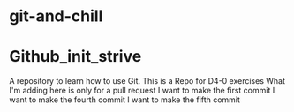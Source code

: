 # git-and-chill
# Github_init_strive
 A repository to learn how to use Git.
This is a Repo for D4-0 exercises
What I'm adding here is only for a pull request
I want to make the first commit
I want to make the fourth commit
I want to make the fifth commit
